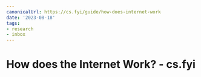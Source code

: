 ```yaml
---
canonicalUrl: https://cs.fyi/guide/how-does-internet-work
date: '2023-08-18'
tags:
- research
- inbox
---
```


# How does the Internet Work? - cs.fyi